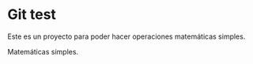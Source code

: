 # Git test
Este es un proyecto para poder hacer operaciones matemáticas simples.

Matemáticas simples.
